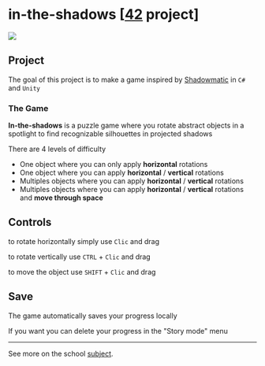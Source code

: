 # in-the-shadows [[42](https://www.42.fr/) project]

![](../media/inTheShadowPreview.gif?raw=true)

## Project
The goal of this project is to make a game inspired by [Shadowmatic](http://shadowmatic.com/) in `C#` and `Unity`

### The Game

**In-the-shadows** is a puzzle game where you rotate abstract objects in a spotlight to find recognizable silhouettes in projected shadows

There are 4 levels of difficulty
- One object where you can only apply **horizontal** rotations
- One object where you can apply **horizontal** / **vertical** rotations
- Multiples objects where you can apply **horizontal** / **vertical** rotations
- Multiples objects where you can apply **horizontal** / **vertical** rotations and **move through space**

## Controls

to rotate horizontally simply use `Clic` and drag

to rotate vertically use `CTRL` + `Clic` and drag

to move the object use `SHIFT` + `Clic` and drag

## Save

The game automatically saves your progress locally

If you want you can delete your progress in the "Story mode" menu

---

See more on the school [subject](https://github.com/zer0nim/in-the-shadows/blob/master/in_the_shadow.fr.pdf).